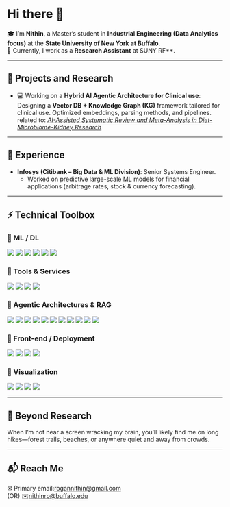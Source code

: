 # Hi there 👋  

🎓 I’m **Nithin**, a Master’s student in **Industrial Engineering (Data Analytics focus)** at the **State University of New York at Buffalo**.  
🔬 Currently, I work as a **Research Assistant** at SUNY RF**.  

---

## 🔎 Projects and Research
- 💻 Working on a **Hybrid AI Agentic Architecture for Clinical use**: Designing a **Vector DB + Knowledge Graph (KG)** framework tailored for clinical use. Optimized embeddings, parsing methods, and pipelines.   related to: *[AI-Assisted Systematic Review and Meta-Analysis in Diet-Microbiome-Kidney Research](#)*  
---


## 💼 Experience  
- **Infosys (Citibank – Big Data & ML Division)**: Senior Systems Engineer.  
  - Worked on predictive large-scale ML models for financial applications (arbitrage rates, stock & currency forecasting).  

---

## ⚡ Technical Toolbox  

### 🔹 ML / DL  
<p align="left">
  <img src="https://img.shields.io/badge/-PyTorch-EE4C2C?logo=pytorch&logoColor=white" />
  <img src="https://img.shields.io/badge/-TensorFlow-FF6F00?logo=tensorflow&logoColor=white" />
  <img src="https://img.shields.io/badge/-NumPy-013243?logo=numpy&logoColor=white" />
  <img src="https://img.shields.io/badge/-Pandas-150458?logo=pandas&logoColor=white" />
  <img src="https://img.shields.io/badge/-ScikitLearn-F7931E?logo=scikit-learn&logoColor=white" />
  <img src="https://img.shields.io/badge/-OpenCV-5C3EE8?logo=opencv&logoColor=white" />
</p>

### 🔹 Tools & Services  
<p align="left">
  <img src="https://img.shields.io/badge/-Docker-2496ED?logo=docker&logoColor=white" />
  <img src="https://img.shields.io/badge/-Kubernetes-326CE5?logo=kubernetes&logoColor=white" />
  <img src="https://img.shields.io/badge/-AWS-232F3E?logo=amazon-aws&logoColor=white" />
  <img src="https://img.shields.io/badge/-Ubuntu-E95420?logo=ubuntu&logoColor=white" />
</p>

### 🔹 Agentic Architectures & RAG  
<p align="left">
  <img src="https://img.shields.io/badge/-LangChain-1C3C3C?logo=chainlink&logoColor=white" />
  <img src="https://img.shields.io/badge/-LangGraph-4B0082?logo=network&logoColor=white" />
  <img src="https://img.shields.io/badge/-HuggingFace-FFD21E?logo=huggingface&logoColor=black" />
  <img src="https://img.shields.io/badge/-Neo4j-018BFF?logo=neo4j&logoColor=white" />
  <img src="https://img.shields.io/badge/-FAISS-2C2C2C?logo=facebook&logoColor=white" />
  <img src="https://img.shields.io/badge/-Weaviate-00A78F?logo=graphql&logoColor=white" />
  <img src="https://img.shields.io/badge/-Milvus-008272?logo=apache-kafka&logoColor=white" />
  <img src="https://img.shields.io/badge/-KG--RAG-8A2BE2?logo=neo4j&logoColor=white" />
  <img src="https://img.shields.io/badge/-Hybrid%20RAG-6A5ACD?logo=knowledgebase&logoColor=white" />
  <img src="https://img.shields.io/badge/-MCP%20+%20RAG-FF4500?logo=apache-spark&logoColor=white" />
  <img src="https://img.shields.io/badge/-Agentic%20Pipelines-20B2AA?logo=fastapi&logoColor=white" />
</p>

### 🔹 Front-end / Deployment  
<p align="left">
  <img src="https://img.shields.io/badge/-Flask-000000?logo=flask&logoColor=white" />
  <img src="https://img.shields.io/badge/-Django-092E20?logo=django&logoColor=white" />
  <img src="https://img.shields.io/badge/-Gradio-FF8800?logo=python&logoColor=white" />
  <img src="https://img.shields.io/badge/-Streamlit-FF4B4B?logo=streamlit&logoColor=white" />
</p>

### 🔹 Visualization  
<p align="left">
  <img src="https://img.shields.io/badge/-Plotly-3F4F75?logo=plotly&logoColor=white" />
  <img src="https://img.shields.io/badge/-Matplotlib-11557C?logo=python&logoColor=white" />
  <img src="https://img.shields.io/badge/-Seaborn-4C9A2A?logo=python&logoColor=white" />
  <img src="https://img.shields.io/badge/-Tableau-E97627?logo=tableau&logoColor=white" />
</p>

---

## 🌱 Beyond Research  
When I’m not near a screen wracking my brain, you’ll likely find me on long hikes—forest trails, beaches, or anywhere quiet and away from crowds.   

---

## 📬 Reach Me  
✉ Primary email:[rogannithin@gmail.com](mailto:rogannithin@gmail.com)  
             (OR)
✉️[nithinro@buffalo.edu](mailto:nithinro@buffalo.edu)  
